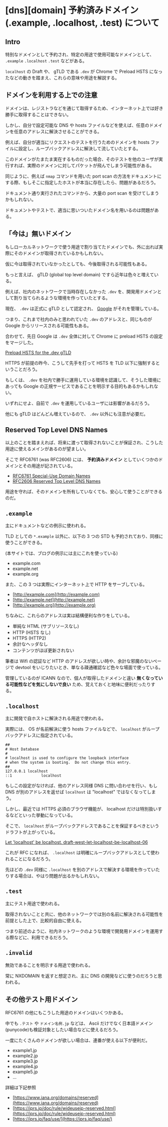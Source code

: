 # [dns][domain] 予約済みドメイン (.example, .localhost, .test) について

## Intro

特別なドメインとして予約され、特定の用途で使用可能なドメインとして、 `.example` `.localhost` `.test` などがある。

`localhost` の Draft や、  gTLD である `.dev` が Chrome で Preload HSTS になったなどの動きを踏まえ、これらの意味や用途を解説する。


## ドメインを利用する上での注意

ドメインは、レジストラなどを通じて取得するため、インターネット上では好き勝手に取得することはできない。

しかし、自分で設定可能な DNS や hosts ファイルなどを使えば、任意のドメインを任意のアドレスに解決させることができる。

例えば、自分が適当にリクエストのテストを行うためのドメインを hosts ファイルに設定し、ループバックアドレスに解決して流していたとする。

このドメインがたまたま実在するものだった場合、そのテストを他のユーザが実行すれば、実際のドメインに対してパケットが飛んでしまう可能性がある。

同じように、例えば `nmap` コマンドを用いた port scan の方法をドキュメントにする際、もしそこに指定したホストが本当に存在したら、問題があるだろう。

ドキュメント通り実行されたコマンドから、大量の port scan を受けてしまうかもしれない。

ドキュメントやテストで、適当に思いついたドメイン名を用いるのは問題がある。


## 「今は」無いドメイン

もしローカルネットワークで使う用途で割り当てたドメインでも、外に出れば実際にそのドメインが取得されているかもしれない。

仮に今は取得されていなかったとしても、今後取得される可能性もある。

もっと言えば、 gTLD (global top level domain) ですら近年は色々と増えている。

例えば、社内のネットワークで当時存在しなかった `.dev` を、開発用ドメインとして割り当てられるような環境を作っていたとする。

現在、 `.dev` は正式に gTLD として認定され、 [Google](https://www.iana.org/domains/root/db/dev.html) がそれを管理している。

つまり、これまで社内のみと思われていた `.dev` のアドレスと、同じものが Google からリリースされる可能性もある。

合わせて、先日 Google は `.dev` 全体に対して Chrome に preload HSTS の設定をマージした。

[Preload HSTS for the .dev gTLD](https://chromium-review.googlesource.com/c/chromium/src/+/669923)

HTTPS が前提の昨今、こうして先手を打って HSTS を TLD 以下に強制するということだろう。

もしくは、 `.dev` を社内で勝手に運用している環境を認識して、そうした環境にあっても Google の正規サービスであることを明示する目的もあるかもしれない。

いずれにせよ、自前で `.dev` を運用しているユーザには影響があるだろう。

他にも gTLD はどんどん増えているので、 `.dev` 以外にも注意が必要だ。


## Reserved Top Level DNS Names

以上のことを踏まえれば、将来に渡って取得されないことが保証され、こうした用途に使えるメインがあるのが望ましい。

そこで RFC6761 (was RFC2606) には、 **予約済みドメイン** としていくつかのドメインとその用途が記されている。

- [RFC6761 Special-Use Domain Names](https://tools.ietf.org/html/rfc6761)
- [RFC2606 Reserved Top Level DNS Names](https://tools.ietf.org/html/rfc2606)

用途を守れば、そのドメインを所有していなくても、安心して使うことができるのだ。


## `.example`

主にドキュメントなどの例示に使われる。

TLD としての `*.example` 以外に、以下の 3 つの STD も予約されており、同様に使うことができる。

(本サイトでは、ブログの例示には主にこれを使っている)

- example.com
- example.net
- example.org

また、この 3 つは実際にインターネット上で HTTP をサーブしている。

- [http://example.com](http://example.com)
- [http://example.net](http://example.net)
- [http://example.org](http://example.org)

ちなみに、これらのアドレスは実は結構便利な作りをしている。

- 単純な HTML (サブリソースなし)
- HTTP (HSTS なし)
- HTTPS (HTTP2)
- 余計なヘッダなし
- コンテンツがほぼ更新されない

筆者は Wifi の認証など HTTP のアドレスが欲しい時や、余計な邪魔のないページで devtool をいじりたいとき、単なる疎通確認など色々な場面で使っている。

管理しているのが ICANN なので、個人が取得したドメインと違い **無くなっている可能性などを気にしないで良い** ため、覚えておくと地味に便利だったりする。


## `.localhost`

主に開発で自ホストに解決される用途で使われる。

実際には、 OS が名前解決に使う hosts ファイルなどで、 `localhost` がループバックアドレスに指定されている。


```
##
# Host Database
#
# localhost is used to configure the loopback interface
# when the system is booting.  Do not change this entry.
##
127.0.0.1 localhost
::1             localhost
```

もしこの設定がなければ、他のアドレス同様 DNS に問い合わせを行い、もし DNS が別のアドレスを返せば `localhost` は "localhost" ではなくなってしまう。

しかし、最近では HTTPS 必須のブラウザ機能が、 localhost だけは特別扱いするなどといった挙動になっている。

そこで、 `localhost` がループバックアドレスであることを保証するべきというドラフトが上がっている。

[Let 'localhost' be localhost. draft-west-let-localhost-be-localhost-06](https://tools.ietf.org/html/draft-west-let-localhost-be-localhost-06)

これが RFC になれば、 `.localhost` は明確にループバックアドレスとして使われることになるだろう。

先ほどの `.dev` 同様に `.localhost` を別のアドレスで解決する環境を作っていたりする場合は、やはり問題が出るかもしれない。


## `.test`

主にテスト用途で使われる。

取得されないことと共に、他のネットワークでは別の名前に解決される可能性を前提とした上で、比較的自由に使える。

つまり前述のように、社内ネットワークのような環境で開発用ドメインを運用する際などに、利用できるだろう。


## `.invalid`

無効であることを明示する用途で使われる。

常に NXDOMAIN を返すと想定され、主に DNS の開発などに使うのだろうと思われる。


## その他テスト用ドメイン

RFC6761 の他にもこうした用途のドメインはいくつかある。

中でも `.テスト` や `ドメイン名例.jp` などは、 Ascii だけでなく日本語ドメイン(punycode)も検証対象としたい場合などに使えるだろう。

一度にたくさんのドメインが欲しい場合は、連番が使える以下が便利だ。

- example1.jp
- example2.jp
- example3.jp
- example4.jp
- example5.jp
- ...

詳細は下記参照

- [https://www.iana.org/domains/reserved](https://www.iana.org/domains/reserved)
- [https://jprs.jp/doc/rule/wideusejp-reserved.html](https://jprs.jp/doc/rule/wideusejp-reserved.html)
- [https://jprs.jp/faq/use/](https://jprs.jp/faq/use/)
